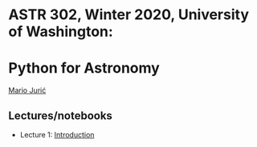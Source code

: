 # ASTR 302, Winter 2020, University of Washington: 
# Python for Astronomy

[Mario Jurić](http://research.majuric.org)

## Lectures/notebooks 

 *  Lecture 1: [Introduction](lecture-01-introduction.pdf)
